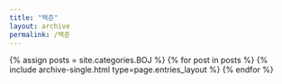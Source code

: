 ```yaml
---
title: "백준"
layout: archive
permalink: /백준
---
```



{% assign posts = site.categories.BOJ %}
{% for post in posts %} {% include archive-single.html type=page.entries_layout %} {% endfor %}
